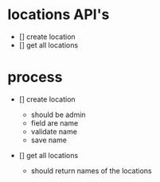 # locations API's

- [] create location
- [] get all locations

# process

- [] create location
    - should be admin
    - field are name
    - validate name 
    - save name

- [] get all locations
    - should return names of the locations
